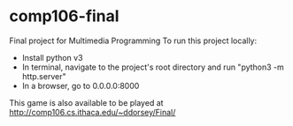 # comp106-final
Final project for Multimedia Programming
To run this project locally:    
 - Install python v3    
 - In terminal, navigate to the project's root directory and run "python3 -m http.server"    
 - In a browser, go to 0.0.0.0:8000    
 
This game is also available to be played at http://comp106.cs.ithaca.edu/~ddorsey/Final/
